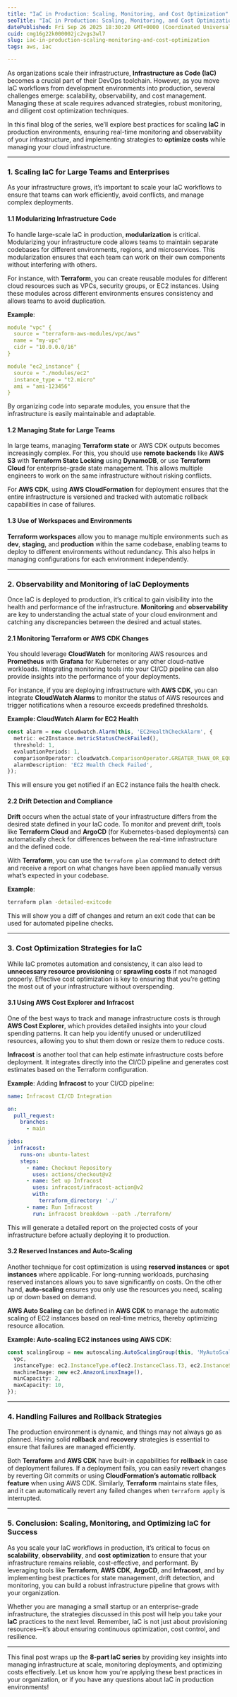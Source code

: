 ```yaml
---
title: "IaC in Production: Scaling, Monitoring, and Cost Optimization"
seoTitle: "IaC in Production: Scaling, Monitoring, and Cost Optimization"
datePublished: Fri Sep 26 2025 18:30:20 GMT+0000 (Coordinated Universal Time)
cuid: cmg16g22k000002jc2vgs3wl7
slug: iac-in-production-scaling-monitoring-and-cost-optimization
tags: aws, iac

---
```


As organizations scale their infrastructure, **Infrastructure as Code (IaC)** becomes a crucial part of their DevOps toolchain. However, as you move IaC workflows from development environments into production, several challenges emerge: scalability, observability, and cost management. Managing these at scale requires advanced strategies, robust monitoring, and diligent cost optimization techniques.

In this final blog of the series, we’ll explore best practices for scaling **IaC** in production environments, ensuring real-time monitoring and observability of your infrastructure, and implementing strategies to **optimize costs** while managing your cloud infrastructure.

---

### **1\. Scaling IaC for Large Teams and Enterprises**

As your infrastructure grows, it’s important to scale your IaC workflows to ensure that teams can work efficiently, avoid conflicts, and manage complex deployments.

#### **1.1 Modularizing Infrastructure Code**

To handle large-scale IaC in production, **modularization** is critical. Modularizing your infrastructure code allows teams to maintain separate codebases for different environments, regions, and microservices. This modularization ensures that each team can work on their own components without interfering with others.

For instance, with **Terraform**, you can create reusable modules for different cloud resources such as VPCs, security groups, or EC2 instances. Using these modules across different environments ensures consistency and allows teams to avoid duplication.

**Example**:

```yaml
module "vpc" {
  source = "terraform-aws-modules/vpc/aws"
  name = "my-vpc"
  cidr = "10.0.0.0/16"
}

module "ec2_instance" {
  source = "./modules/ec2"
  instance_type = "t2.micro"
  ami = "ami-123456"
}    
```

By organizing code into separate modules, you ensure that the infrastructure is easily maintainable and adaptable.

#### **1.2 Managing State for Large Teams**

In large teams, managing **Terraform state** or AWS CDK outputs becomes increasingly complex. For this, you should use **remote backends** like **AWS S3** with **Terraform State Locking** using **DynamoDB**, or use **Terraform Cloud** for enterprise-grade state management. This allows multiple engineers to work on the same infrastructure without risking conflicts.

For **AWS CDK**, using **AWS CloudFormation** for deployment ensures that the entire infrastructure is versioned and tracked with automatic rollback capabilities in case of failures.

#### **1.3 Use of Workspaces and Environments**

**Terraform workspaces** allow you to manage multiple environments such as **dev**, **staging**, and **production** within the same codebase, enabling teams to deploy to different environments without redundancy. This also helps in managing configurations for each environment independently.

---

### **2\. Observability and Monitoring of IaC Deployments**

Once IaC is deployed to production, it’s critical to gain visibility into the health and performance of the infrastructure. **Monitoring** and **observability** are key to understanding the actual state of your cloud environment and catching any discrepancies between the desired and actual states.

#### **2.1 Monitoring Terraform or AWS CDK Changes**

You should leverage **CloudWatch** for monitoring AWS resources and **Prometheus** with **Grafana** for Kubernetes or any other cloud-native workloads. Integrating monitoring tools into your CI/CD pipeline can also provide insights into the performance of your deployments.

For instance, if you are deploying infrastructure with **AWS CDK**, you can integrate **CloudWatch Alarms** to monitor the status of AWS resources and trigger notifications when a resource exceeds predefined thresholds.

**Example: CloudWatch Alarm for EC2 Health**

```typescript
const alarm = new cloudwatch.Alarm(this, 'EC2HealthCheckAlarm', {
  metric: ec2Instance.metricStatusCheckFailed(),
  threshold: 1,
  evaluationPeriods: 1,
  comparisonOperator: cloudwatch.ComparisonOperator.GREATER_THAN_OR_EQUAL_TO_THRESHOLD,
  alarmDescription: 'EC2 Health Check Failed',
});    
```

This will ensure you get notified if an EC2 instance fails the health check.

#### **2.2 Drift Detection and Compliance**

**Drift** occurs when the actual state of your infrastructure differs from the desired state defined in your IaC code. To monitor and prevent drift, tools like **Terraform Cloud** and **ArgoCD** (for Kubernetes-based deployments) can automatically check for differences between the real-time infrastructure and the defined code.

With **Terraform**, you can use the `terraform plan` command to detect drift and receive a report on what changes have been applied manually versus what’s expected in your codebase.

**Example**:

```bash
terraform plan -detailed-exitcode    
```

This will show you a diff of changes and return an exit code that can be used for automated pipeline checks.

---

### **3\. Cost Optimization Strategies for IaC**

While IaC promotes automation and consistency, it can also lead to **unnecessary resource provisioning** or **sprawling costs** if not managed properly. Effective cost optimization is key to ensuring that you’re getting the most out of your infrastructure without overspending.

#### **3.1 Using AWS Cost Explorer and Infracost**

One of the best ways to track and manage infrastructure costs is through **AWS Cost Explorer**, which provides detailed insights into your cloud spending patterns. It can help you identify unused or underutilized resources, allowing you to shut them down or resize them to reduce costs.

**Infracost** is another tool that can help estimate infrastructure costs before deployment. It integrates directly into the CI/CD pipeline and generates cost estimates based on the Terraform configuration.

**Example**: Adding **Infracost** to your CI/CD pipeline:

```yaml
name: Infracost CI/CD Integration

on:
  pull_request:
    branches:
      - main

jobs:
  infracost:
    runs-on: ubuntu-latest
    steps:
      - name: Checkout Repository
        uses: actions/checkout@v2
      - name: Set up Infracost
        uses: infracost/infracost-action@v2
        with:
          terraform_directory: './'
      - name: Run Infracost
        run: infracost breakdown --path ./terraform/    
```

This will generate a detailed report on the projected costs of your infrastructure before actually deploying it to production.

#### **3.2 Reserved Instances and Auto-Scaling**

Another technique for cost optimization is using **reserved instances** or **spot instances** where applicable. For long-running workloads, purchasing reserved instances allows you to save significantly on costs. On the other hand, **auto-scaling** ensures you only use the resources you need, scaling up or down based on demand.

**AWS Auto Scaling** can be defined in **AWS CDK** to manage the automatic scaling of EC2 instances based on real-time metrics, thereby optimizing resource allocation.

**Example: Auto-scaling EC2 instances using AWS CDK**:

```typescript
const scalingGroup = new autoscaling.AutoScalingGroup(this, 'MyAutoScalingGroup', {
  vpc,
  instanceType: ec2.InstanceType.of(ec2.InstanceClass.T3, ec2.InstanceSize.MICRO),
  machineImage: new ec2.AmazonLinuxImage(),
  minCapacity: 2,
  maxCapacity: 10,
});    
```

---

### **4\. Handling Failures and Rollback Strategies**

The production environment is dynamic, and things may not always go as planned. Having solid **rollback** and **recovery** strategies is essential to ensure that failures are managed efficiently.

Both **Terraform** and **AWS CDK** have built-in capabilities for **rollback** in case of deployment failures. If a deployment fails, you can easily revert changes by reverting Git commits or using **CloudFormation’s automatic rollback feature** when using AWS CDK. Similarly, **Terraform** maintains state files, and it can automatically revert any failed changes when `terraform apply` is interrupted.

---

### **5\. Conclusion: Scaling, Monitoring, and Optimizing IaC for Success**

As you scale your IaC workflows in production, it’s critical to focus on **scalability**, **observability**, and **cost optimization** to ensure that your infrastructure remains reliable, cost-effective, and performant. By leveraging tools like **Terraform**, **AWS CDK**, **ArgoCD**, and **Infracost**, and by implementing best practices for state management, drift detection, and monitoring, you can build a robust infrastructure pipeline that grows with your organization.

Whether you are managing a small startup or an enterprise-grade infrastructure, the strategies discussed in this post will help you take your **IaC** practices to the next level. Remember, IaC is not just about provisioning resources—it’s about ensuring continuous optimization, cost control, and resilience.

---

This final post wraps up the **8-part IaC series** by providing key insights into managing infrastructure at scale, monitoring deployments, and optimizing costs effectively. Let us know how you're applying these best practices in your organization, or if you have any questions about IaC in production environments!